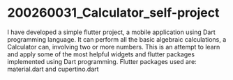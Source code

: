 # 200260031_Calculator_self-project
I have developed a simple flutter project, a mobile application using Dart programming language. It can perform all the basic algebraic calculations, a Calculator can, involving two or more numbers. 
This is an attempt to learn and apply some of the most helpful widgets and flutter packages implemented using Dart programming. 
Flutter packages used are: material.dart and cupertino.dart
